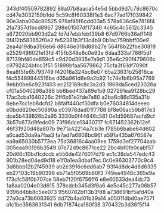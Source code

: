 343df40509782892
88a07b8aaca54e5d
5bbd9d7c78c8670c
cd47e3032159b1dd
5c59c8f60338f1e3
6ac77ad17f039842
90e3aba004c80525
978af45f6cdd03a5
578a636c6e7818f4
2fa7357d1bcd8967
298e01507df17346
4c65c4c5612c3345
a872020bb903d2a2
fd7d7ebbfebf39b8
67d9766b36aff148
0f412b583652f0e2
fe52381b3f13c4b9
0b1ac759bbff00e9
2ea4a19dba396eb6
d8646e318d88b27e
564f8b22fbe30819
e2529496021ef3fd
415fb348e8c0e93e
6daa333af786f5df
87139bf40de859c5
c9d20d3935e7a9d1
35e6c290f479606c
c9792424bfcc3f51
51899bfaa5679862
75cfa3f61df7090f
8ea8f5fe65793749
f42018a324bc8e07
65a23631b25818ca
f4c55489944516ba
d35a961d8e9a2b92
1c74e1b6b95a7769
9ebb0be6c923f403
ec212169c8c3a2d3
1969da5ced23026a
cf01a5040298a388
bb8bed437a89e1b9
027291ea9128bc29
17ac2cba1640226c
2ff6b51e2fde7a80
a2ba6c86d135a31b
6ebe7cc1eb8dcfd2
b8faff440cf30dfa
b0e76034814deeec
e0bdd820ec50890a
c03978dad01f7788
bf8e06ac59b817e3
dce5b439826b2a95
3330b0f44646c581
0e1d59687acfd9cf
3b57c673d9fedc09
73f96dce13430717
fc671452362b12ef
46f31920d48a807b
9e71a42214a7cb3e
f785b6babe64d602
a6cad53da9a7faa3
fa7ad7a6808bc86f
a591a435a676587e
ea9a65030b5773ea
75d36816c4aa09ee
1759d3ef27704aab
005eaa90196b3549
07e72d9c8671ce22
2bc4bf0fe0cabf57
20d66c10bd1cdccb
e556de4276017d79
ec1c38da547edc43
901b28ed04ed9d18
e1f0a1ea3dbaf7ec
0c0e96303770c9c4
3d8bbb12b2f45939
ab2e3916c6dd6ab7
93f4d8dc4d8d6335
eb27103c19b90396
eb71a5f0569b80f3
749ea4946c365e9a
f73cfc58f0b707ce
58eb7f20f6756ff6
e8e60533dea4dc73
1a8aa0204e03d615
378cdcb345d3f8a6
4e5c45c277a06b57
9396d4bb8c5ee073
9560782bf13b3f88
a738691bf5afd40a
27a0ca73b6063925
dd72b4ad01b39a14
a05011dbd0ae7571
a1c1be3563631341
6db71874ca180f38
370432b3d36f5f14
